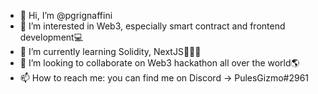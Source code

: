 - 👋 Hi, I’m @pgrignaffini
- 👀 I’m interested in Web3, especially smart contract and frontend development💻
- 🌱 I’m currently learning Solidity, NextJS👨🏻‍💻
- 💞️ I’m looking to collaborate on Web3 hackathon all over the world🌎
- 📫 How to reach me: you can find me on Discord -> PulesGizmo#2961

<!---
pgrignaffini/pgrignaffini is a ✨ special ✨ repository because its `README.md` (this file) appears on your GitHub profile.
You can click the Preview link to take a look at your changes.
--->
